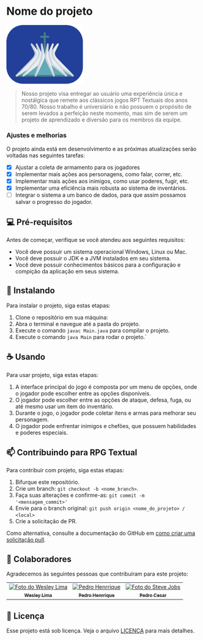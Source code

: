 # Nome do projeto

<img src="src/img/logo.png" alt="Exemplo imagem" width="200">


> Nosso projeto visa entregar ao usuário uma experiência única e nostálgica que remete aos clássicos jogos RPT Textuais dos anos 70/80.
> Nosso trabalho é universiário e não possuem o propósito de serem levados a perfeição neste momento, mas sim de serem um projeto de 
> aprendizado e diversão para os membros da equipe.

### Ajustes e melhorias

O projeto ainda está em desenvolvimento e as próximas atualizações serão voltadas nas seguintes tarefas:

- [x] Ajustar a coleta de armamento para os jogadores
- [x] Implementar mais ações aos personagens, como falar, correr, etc.
- [x] Implementar mais ações aos inimigos, como usar poderes, fugir, etc.
- [X] Implementar uma eficiência mais robusta ao sistema de inventários.
- [ ] Integrar o sistema a um banco de dados, para que assim possamos salvar o progresso do jogador.

## 💻 Pré-requisitos

Antes de começar, verifique se você atendeu aos seguintes requisitos:

- Você deve possuir um sistema operacional Windows, Linux ou Mac.
- Você deve possuir o JDK e a JVM instalados em seu sistema.
- Você deve possuir conhecimentos básicos para a configuração e compição da aplicação em seus sistema.

## 🚀 Instalando <RPG Textual>

Para instalar o projeto, siga estas etapas:

1. Clone o repositório em sua máquina:
2. Abra o terminal e navegue até a pasta do projeto.
3. Execute o comando `javac Main.java` para compilar o projeto.
4. Execute o comando `java Main` para rodar o projeto.`

## ☕ Usando <RPG Texual>

Para usar projeto, siga estas etapas:

1. A interface principal do jogo é composta por um menu de opções, onde o jogador pode escolher entre as opções disponíveis.
2. O jogador pode escolher entre as opções de ataque, defesa, fuga, ou até mesmo usar um item do inventário.
3. Durante o jogo, o jogador pode coletar itens e armas para melhorar seu personagem.
4. O jogador pode enfrentar inimigos e chefões, que possuem habilidades e poderes especiais.


## 📫 Contribuindo para RPG Textual

Para contribuir com projeto, siga estas etapas:

1. Bifurque este repositório.
2. Crie um branch: `git checkout -b <nome_branch>`.
3. Faça suas alterações e confirme-as: `git commit -m '<mensagem_commit>'`
4. Envie para o branch original: `git push origin <nome_do_projeto> / <local>`
5. Crie a solicitação de PR.

Como alternativa, consulte a documentação do GitHub em [como criar uma solicitação pull](https://help.github.com/en/github/collaborating-with-issues-and-pull-requests/creating-a-pull-request).

## 🤝 Colaboradores

Agradecemos às seguintes pessoas que contribuíram para este projeto:

<table>
  <tr>
    <td align="center">
      <a href="#" title="defina o titulo do link">
        <img src="https://media.licdn.com/dms/image/D4D03AQGnIzTyPW-ctw/profile-displayphoto-shrink_800_800/0/1718908709929?e=1724284800&v=beta&t=Cnilj9FRnljF4pW7s_gzoXJlAbVOBGz96o-1YJ29pOw" width="100px;" alt="Foto do Wesley Lima"/><br>
        <sub>
          <b>Wesley Lima</b>
        </sub>
      </a>
    </td>
    <td align="center">
      <a href="#" title="defina o titulo do link">
        <img src="https://media.licdn.com/dms/image/D4D03AQEaYTyYetINkQ/profile-displayphoto-shrink_800_800/0/1685739079307?e=1721865600&v=beta&t=eRedKXode-PexxMiM_nsKYHx1PPr5VvVu5ccmDPTA98" width="100px;" alt="Pedro Henrrique"/><br>
        <sub>
          <b>Pedro Henrrique</b>
        </sub>
      </a>
    </td>
    <td align="center">
      <a href="#" title="defina o titulo do link">
        <img src="https://media.licdn.com/dms/image/D4E03AQH7DooITDfsKQ/profile-displayphoto-shrink_400_400/0/1688525101280?e=1721865600&v=beta&t=tksNGtTdjl9WKAeYuDj4gZL0_GgSeEYhgdTpz1omEv4" width="100px;" alt="Foto do Steve Jobs"/><br>
        <sub>
          <b>Pedro Cesar</b>
        </sub>
      </a>
    </td>
  </tr>
</table>


## 📝 Licença

Esse projeto está sob licença. Veja o arquivo [LICENÇA](https://github.com/R2DWess/RTPTextual/blob/main/LICENSE) para mais detalhes.
